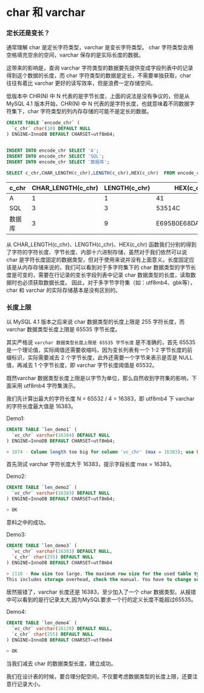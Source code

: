 # char 和 varchar

### 定长还是变长？
通常理解 char 是定长字符类型，varchar 是变长字符类型。 char 字符类型会用空格填充空余的空间，varchar 保存的是实际长度的数据。

这带来的影响是，查询 varchar 字符类型的数据要先提供变成字段列表中的记录得到这个数据的长度，而 char 字符类型的数据是定长，不需要单独获取，char 往往有着比 varchar 更好的读写效率，但是浪费一定存储空间。

低版本中 CHR(N) 中 N 代表的是字节长度，上面的说法是没有争议的，但是从 MySQL 4.1 版本开始，CHR(N) 中 N 代表的是字符长度，也就意味着不同数据字符集下，char 字符类型的列内存存储的可能不是定长的数据。

``` sql
CREATE TABLE `encode_chr` (
  `c_chr` char(10) DEFAULT NULL
) ENGINE=InnoDB DEFAULT CHARSET=utf8mb4;


INSERT INTO encode_chr SELECT 'A';
INSERT INTO encode_chr SELECT 'SQL';
INSERT INTO encode_chr SELECT '数据库';

SELECT c_chr,CHAR_LENGTH(c_chr),LENGTH(c_chr),HEX(c_chr)  FROM encode_chr;
```

| c_chr   | CHAR_LENGTH(c_chr) | LENGTH(c_chr) |      HEX(c_chr)      |
| ------- | ------------------ | ------------- | -------------------- |
|  A      |        1           |       1       |         41           |
|  SQL    |        3           |       3       |         53514C       |
|  数据库  |        3           |       9       |  E695B0E68DAEE5BA93  |

从 CHAR_LENGTH(c_chr)、LENGTH(c_chr)、HEX(c_chr) 函数我们分别的得到了字符的字符长度、字节长度、内部十六进制存储，虽然对于我们依然可以说 char 是字符长度固定的数据类型，但对于使用来说并没有上面意义。长度固定应该是从内存存储来说的，我们可以看到对于多字符集下的 char 数据类型的字节长度是可变的，需要在行记录的变长字段列表中记录 char 数据类型的长度，读取数据时也必须获取数据长度。 因此，对于多字节字符集（如：utf8mb4、gbk等），char 和 varchar 的实际存储基本是没有区别的。


### 长度上限

以 MySQL 4.1 版本之后来说 char 数据类型的长度上限是 255 字符长度，而 varchar 数据类型长度上限是 65535 字节长度。

其实严格说 `varchar 数据类型长度上限是 65535 字节长度` 是不准确的，首先 65535 是一个理论值，实际阈值还需要收缩吗，因为变长列表有一个 1-2 字节长度的前缀标识，实际需要减去 2 个字节长度，此外还需要一个字节来表示是否是 NULL 值，再减去 1 个字节长度，即 varchar 字节长度阈值是 65532。

既然varchar 数据类型长度上限是以字节为单位，那么自然收到字符集的影响，下面采用 utf8mb4 字符集演示。

我们先计算出最大的字符长度 N = 65532 / 4 = 16383，即 utf8mb4 下 varchar 的字符长度最大值是 16383。

Demo1:
```sql
CREATE TABLE `len_demo1` (
  `vc_chr` varchar(16384) DEFAULT NULL
) ENGINE=InnoDB DEFAULT CHARSET=utf8mb4;

> 1074 - Column length too big for column 'vc_chr' (max = 16383); use BLOB or TEXT instead
```

首先测试 varchar 字符长度大于 16383，提示字段长度 max = 16383。

Demo2:
```sql
CREATE TABLE `len_demo2` (
  `vc_chr` varchar(16383) DEFAULT NULL
) ENGINE=InnoDB DEFAULT CHARSET=utf8mb4;

> OK
```
意料之中的成功。

Demo3:
```sql
CREATE TABLE `len_demo3` (
  `vc_chr` varchar(16383) DEFAULT NULL,
  `c_chr` char(255) DEFAULT NULL
) ENGINE=InnoDB DEFAULT CHARSET=utf8mb4
    
> 1118 - Row size too large. The maximum row size for the used table type, not counting BLOBs, is 65535. 
This includes storage overhead, check the manual. You have to change some columns to TEXT or BLOBs
```

居然报错了，varchar 长度还是 16383，至少加入了一个 char 数据类型。从报错中可以看到的是行记录太大,因为MySQL要求一个行的定义长度不能超过65535。

Demo4:
```sql
CREATE TABLE `len_demo4` (
  `vc_chr` varchar(16128) DEFAULT NULL,
  `c_chr` char(255) DEFAULT NULL
) ENGINE=InnoDB DEFAULT CHARSET=utf8mb4
    
> OK
```
当我们减去 char 的数据类型长度，建立成功。

我们在设计表的时候，要合理分配空间，不仅要考虑数据类型的长度上限，还要注意行记录大小。
